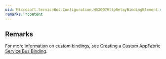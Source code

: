 ```yaml
---  
uid: Microsoft.ServiceBus.Configuration.WS2007HttpRelayBindingElement.#ctor  
remarks: *content  
---  
```

  
## Remarks  
 For more information on custom bindings, see [Creating a Custom AppFabric Service Bus Binding](assetId:///d9981122-d1f8-41de-b2fb-23c411be7d18).